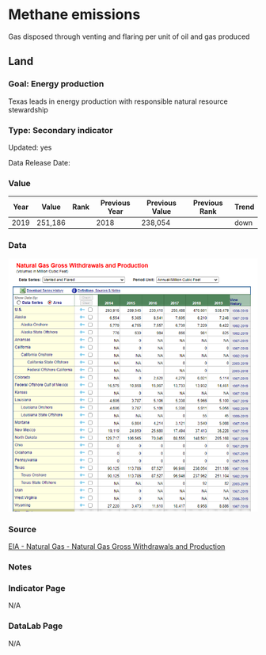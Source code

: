 # Methane emissions

Gas disposed through venting and flaring per unit of oil and gas produced

## Land

### Goal: Energy production

Texas leads in energy production with responsible natural resource stewardship

### Type: Secondary indicator

Updated: yes

Data Release Date: 


### Value

| Year      |  Value      | Rank        | Previous Year | Previous Value | Previous Rank | Trend | 
| ----------- | ----------- | ----------- | ----------- | ----------- | ----------- | -----------|
|   2019      |   251,186   |             |    2018     |   238,054   |             |    down    | 


### Data

![vented](./vented.PNG)

### Source

[EIA - Natural Gas - 	Natural Gas Gross Withdrawals and Production](https://www.eia.gov/dnav/ng/ng_prod_sum_a_EPG0_VGV_mmcf_m.htm)

### Notes


### Indicator Page

N/A

### DataLab Page

N/A